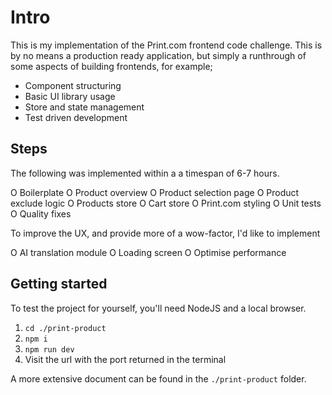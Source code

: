 # Intro

This is my implementation of the Print.com frontend code challenge. This is by no means a production ready application, but simply a runthrough of some aspects of building frontends, for example;

- Component structuring
- Basic UI library usage
- Store and state management
- Test driven development

## Steps

The following was implemented within a a timespan of 6-7 hours.

O Boilerplate
O Product overview
O Product selection page
O Product exclude logic
O Products store
O Cart store
O Print.com styling
O Unit tests
O Quality fixes

To improve the UX, and provide more of a wow-factor, I'd like to implement

O AI translation module
O Loading screen
O Optimise performance

## Getting started

To test the project for yourself, you'll need NodeJS and a local browser.

1. `cd ./print-product`
2. `npm i`
3. `npm run dev`
4. Visit the url with the port returned in the terminal

A more extensive document can be found in the `./print-product` folder.
